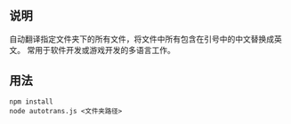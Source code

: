 ## 说明
自动翻译指定文件夹下的所有文件，将文件中所有包含在引号中的中文替换成英文。
常用于软件开发或游戏开发的多语言工作。

## 用法

```
npm install
node autotrans.js <文件夹路径>
```


